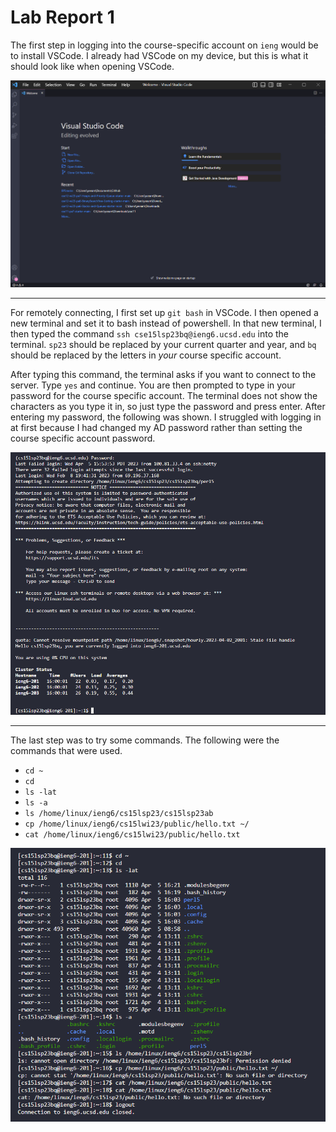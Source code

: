 # Lab Report 1

The first step in logging into the course-specific account on `ieng` would be to install VSCode. I already had VSCode on my device, but this is what it should look like when opening VSCode.

![Image](VSCode.png)

---

For remotely connecting, I first set up `git bash` in VSCode. I then opened a new terminal and set it to bash instead of powershell. In that new terminal, I then typed the command `ssh cse15lsp23bq@ieng6.ucsd.edu` into the terminal. `sp23` should be replaced by your current quarter and year, and `bq` should be replaced by the letters in *your* course specific account.

After typing this command, the terminal asks if you want to connect to the server. Type `yes` and continue. You are then prompted to type in your password for the course specific account. The terminal does not show the characters as you type it in, so just type the password and press enter. After entering my password, the following was shown. I struggled with logging in at first because I had changed my AD password rather than setting the course specific account password.

![Image](remoteconnecting.png)

---

The last step was to try some commands. The following were the commands that were used.

* `cd ~`
* `cd`
* `ls -lat`
* `ls -a`
* `ls /home/linux/ieng6/cs15lsp23/cs15lsp23ab`
* `cp /home/linux/ieng6/cs15lwi23/public/hello.txt ~/`
* `cat /home/linux/ieng6/cs15lwi23/public/hello.txt`

![Image](testcommands.png)
